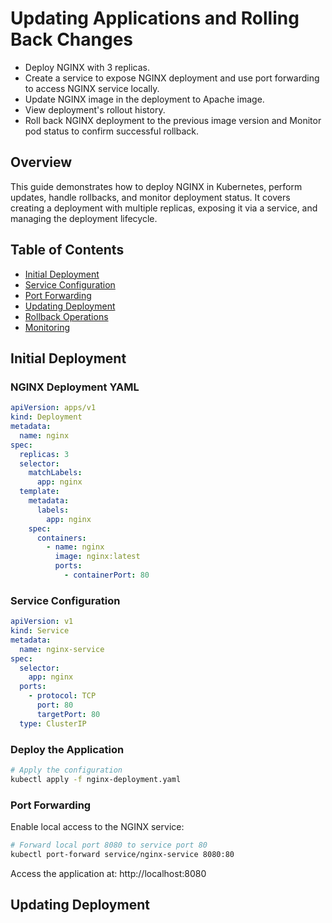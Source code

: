 # Updating Applications and Rolling Back Changes

- Deploy NGINX with 3 replicas.
- Create a service to expose NGINX deployment and use port forwarding to access NGINX service locally.
- Update NGINX image in the deployment to Apache image.
- View deployment's rollout history.
- Roll back NGINX deployment to the previous image version and Monitor pod status to confirm successful rollback.

## Overview

This guide demonstrates how to deploy NGINX in Kubernetes, perform updates, handle rollbacks, and monitor deployment status. It covers creating a deployment with multiple replicas, exposing it via a service, and managing the deployment lifecycle.

## Table of Contents

- [Initial Deployment](#initial-deployment)
- [Service Configuration](#service-configuration)
- [Port Forwarding](#port-forwarding)
- [Updating Deployment](#updating-deployment)
- [Rollback Operations](#rollback-operations)
- [Monitoring](#monitoring)

## Initial Deployment

### NGINX Deployment YAML

```yaml
apiVersion: apps/v1
kind: Deployment
metadata:
  name: nginx
spec:
  replicas: 3
  selector:
    matchLabels:
      app: nginx
  template:
    metadata:
      labels:
        app: nginx
    spec:
      containers:
        - name: nginx
          image: nginx:latest
          ports:
            - containerPort: 80
```

### Service Configuration

```yaml
apiVersion: v1
kind: Service
metadata:
  name: nginx-service
spec:
  selector:
    app: nginx
  ports:
    - protocol: TCP
      port: 80
      targetPort: 80
  type: ClusterIP
```

### Deploy the Application

```bash
# Apply the configuration
kubectl apply -f nginx-deployment.yaml
```

### Port Forwarding

Enable local access to the NGINX service:

```bash
# Forward local port 8080 to service port 80
kubectl port-forward service/nginx-service 8080:80
```

Access the application at:
http://localhost:8080

## Updating Deployment
